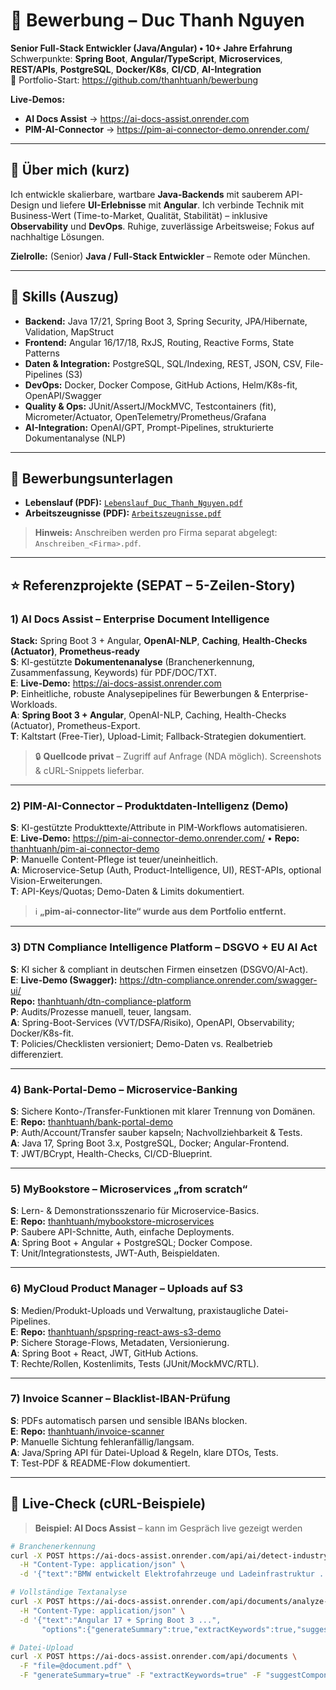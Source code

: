# 📌 Bewerbung – Duc Thanh Nguyen

**Senior Full-Stack Entwickler (Java/Angular) • 10+ Jahre Erfahrung**  
Schwerpunkte: **Spring Boot**, **Angular/TypeScript**, **Microservices**, **REST/APIs**, **PostgreSQL**, **Docker/K8s**, **CI/CD**, **AI-Integration**  
🔗 Portfolio-Start: https://github.com/thanhtuanh/bewerbung

**Live-Demos:**  
- **AI Docs Assist** → https://ai-docs-assist.onrender.com  
- **PIM-AI-Connector** → https://pim-ai-connector-demo.onrender.com/

---

## 🧭 Über mich (kurz)
Ich entwickle skalierbare, wartbare **Java-Backends** mit sauberem API-Design und liefere **UI-Erlebnisse** mit **Angular**. Ich verbinde Technik mit Business-Wert (Time-to-Market, Qualität, Stabilität) – inklusive **Observability** und **DevOps**. Ruhige, zuverlässige Arbeitsweise; Fokus auf nachhaltige Lösungen.

**Zielrolle:** (Senior) **Java / Full-Stack Entwickler** – Remote oder München.

---

## 🧰 Skills (Auszug)
- **Backend:** Java 17/21, Spring Boot 3, Spring Security, JPA/Hibernate, Validation, MapStruct  
- **Frontend:** Angular 16/17/18, RxJS, Routing, Reactive Forms, State Patterns  
- **Daten & Integration:** PostgreSQL, SQL/Indexing, REST, JSON, CSV, File-Pipelines (S3)  
- **DevOps:** Docker, Docker Compose, GitHub Actions, Helm/K8s-fit, OpenAPI/Swagger  
- **Quality & Ops:** JUnit/AssertJ/MockMVC, Testcontainers (fit), Micrometer/Actuator, OpenTelemetry/Prometheus/Grafana  
- **AI-Integration:** OpenAI/GPT, Prompt-Pipelines, strukturierte Dokumentanalyse (NLP)

---

## 📄 Bewerbungsunterlagen
- **Lebenslauf (PDF):** [`Lebenslauf_Duc_Thanh_Nguyen.pdf`](./Lebenslauf_Duc_Thanh_Nguyen.pdf)
- **Arbeitszeugnisse (PDF):** [`Arbeitszeugnisse.pdf`](./Arbeitszeugnisse.pdf)

> **Hinweis:** Anschreiben werden pro Firma separat abgelegt: `Anschreiben_<Firma>.pdf`.

---

## ⭐ Referenzprojekte (SEPAT – 5-Zeilen-Story)

### 1) AI Docs Assist – Enterprise Document Intelligence
**Stack:** Spring Boot 3 + Angular, **OpenAI-NLP**, **Caching**, **Health-Checks (Actuator)**, **Prometheus-ready**  
**S**: KI-gestützte **Dokumentenanalyse** (Branchenerkennung, Zusammenfassung, Keywords) für PDF/DOC/TXT.  
**E**: **Live-Demo:** https://ai-docs-assist.onrender.com  
**P**: Einheitliche, robuste Analysepipelines für Bewerbungen & Enterprise-Workloads.  
**A**: **Spring Boot 3 + Angular**, OpenAI-NLP, Caching, Health-Checks (Actuator), Prometheus-Export.  
**T**: Kaltstart (Free-Tier), Upload-Limit; Fallback-Strategien dokumentiert.

> 🔒 **Quellcode privat** – Zugriff auf Anfrage (NDA möglich). Screenshots & cURL-Snippets lieferbar.

---

### 2) PIM-AI-Connector – Produktdaten-Intelligenz (Demo)
**S**: KI-gestützte Produkttexte/Attribute in PIM-Workflows automatisieren.  
**E**: **Live-Demo:** https://pim-ai-connector-demo.onrender.com/ • **Repo:** [thanhtuanh/pim-ai-connector-demo](https://github.com/thanhtuanh/pim-ai-connector-demo)  
**P**: Manuelle Content-Pflege ist teuer/uneinheitlich.  
**A**: Microservice-Setup (Auth, Product-Intelligence, UI), REST-APIs, optional Vision-Erweiterungen.  
**T**: API-Keys/Quotas; Demo-Daten & Limits dokumentiert.

> ℹ️ **„pim-ai-connector-lite“ wurde aus dem Portfolio entfernt.**

---

### 3) DTN Compliance Intelligence Platform – DSGVO + EU AI Act
**S**: KI sicher & compliant in deutschen Firmen einsetzen (DSGVO/AI-Act).  
**E**: **Live-Demo (Swagger):** https://dtn-compliance.onrender.com/swagger-ui/  
     **Repo:** [thanhtuanh/dtn-compliance-platform](https://github.com/thanhtuanh/dtn-compliance-platform)  
**P**: Audits/Prozesse manuell, teuer, langsam.  
**A**: Spring-Boot-Services (VVT/DSFA/Risiko), OpenAPI, Observability; Docker/K8s-fit.  
**T**: Policies/Checklisten versioniert; Demo-Daten vs. Realbetrieb differenziert.

---

### 4) Bank-Portal-Demo – Microservice-Banking
**S**: Sichere Konto-/Transfer-Funktionen mit klarer Trennung von Domänen.  
**E**: **Repo:** [thanhtuanh/bank-portal-demo](https://github.com/thanhtuanh/bank-portal-demo)  
**P**: Auth/Account/Transfer sauber kapseln; Nachvollziehbarkeit & Tests.  
**A**: Java 17, Spring Boot 3.x, PostgreSQL, Docker; Angular-Frontend.  
**T**: JWT/BCrypt, Health-Checks, CI/CD-Blueprint.

---

### 5) MyBookstore – Microservices „from scratch“
**S**: Lern- & Demonstrationsszenario für Microservice-Basics.  
**E**: **Repo:** [thanhtuanh/mybookstore-microservices](https://github.com/thanhtuanh/mybookstore-microservices)  
**P**: Saubere API-Schnitte, Auth, einfache Deployments.  
**A**: Spring Boot + Angular + PostgreSQL; Docker Compose.  
**T**: Unit/Integrationstests, JWT-Auth, Beispieldaten.

---

### 6) MyCloud Product Manager – Uploads auf S3
**S**: Medien/Produkt-Uploads und Verwaltung, praxistaugliche Datei-Pipelines.  
**E**: **Repo:** [thanhtuanh/spspring-react-aws-s3-demo](https://github.com/thanhtuanh/spspring-react-aws-s3-demo)  
**P**: Sichere Storage-Flows, Metadaten, Versionierung.  
**A**: Spring Boot + React, JWT, GitHub Actions.  
**T**: Rechte/Rollen, Kostenlimits, Tests (JUnit/MockMVC/RTL).

---

### 7) Invoice Scanner – Blacklist-IBAN-Prüfung
**S**: PDFs automatisch parsen und sensible IBANs blocken.  
**E**: **Repo:** [thanhtuanh/invoice-scanner](https://github.com/thanhtuanh/invoice-scanner)  
**P**: Manuelle Sichtung fehleranfällig/langsam.  
**A**: Java/Spring API für Datei-Upload & Regeln, klare DTOs, Tests.  
**T**: Test-PDF & README-Flow dokumentiert.

---

## 🧪 Live-Check (cURL-Beispiele)
> **Beispiel: AI Docs Assist** – kann im Gespräch live gezeigt werden

```bash
# Branchenerkennung
curl -X POST https://ai-docs-assist.onrender.com/api/ai/detect-industry \
  -H "Content-Type: application/json" \
  -d '{"text":"BMW entwickelt Elektrofahrzeuge und Ladeinfrastruktur ..."}'

# Vollständige Textanalyse
curl -X POST https://ai-docs-assist.onrender.com/api/documents/analyze-text \
  -H "Content-Type: application/json" \
  -d '{"text":"Angular 17 + Spring Boot 3 ...",
       "options":{"generateSummary":true,"extractKeywords":true,"suggestComponents":true}}'

# Datei-Upload
curl -X POST https://ai-docs-assist.onrender.com/api/documents \
  -F "file=@document.pdf" \
  -F "generateSummary=true" -F "extractKeywords=true" -F "suggestComponents=true"
